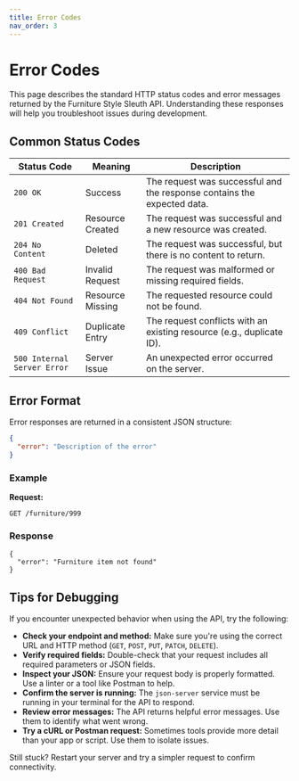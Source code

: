 ```yaml
---
title: Error Codes
nav_order: 3
---
```



# Error Codes

This page describes the standard HTTP status codes and error messages returned by the Furniture Style Sleuth API. Understanding these responses will help you troubleshoot issues during development.

## Common Status Codes

| Status Code | Meaning                | Description                                                                 |
|-------------|------------------------|-----------------------------------------------------------------------------|
| `200 OK`    | Success                | The request was successful and the response contains the expected data.    |
| `201 Created` | Resource Created     | The request was successful and a new resource was created.                 |
| `204 No Content` | Deleted           | The request was successful, but there is no content to return.            |
| `400 Bad Request` | Invalid Request  | The request was malformed or missing required fields.                      |
| `404 Not Found` | Resource Missing   | The requested resource could not be found.                                 |
| `409 Conflict` | Duplicate Entry     | The request conflicts with an existing resource (e.g., duplicate ID).      |
| `500 Internal Server Error` | Server Issue | An unexpected error occurred on the server.                          |

## Error Format

Error responses are returned in a consistent JSON structure:

```json
{
  "error": "Description of the error"
}
```

### Example

**Request:**

```http
GET /furniture/999
```

### Response 

```
{
  "error": "Furniture item not found"
}
```

## Tips for Debugging

If you encounter unexpected behavior when using the API, try the following:

- **Check your endpoint and method:** Make sure you're using the correct URL and HTTP method (`GET`, `POST`, `PUT`, `PATCH`, `DELETE`).
- **Verify required fields:** Double-check that your request includes all required parameters or JSON fields.
- **Inspect your JSON:** Ensure your request body is properly formatted. Use a linter or a tool like Postman to help.
- **Confirm the server is running:** The `json-server` service must be running in your terminal for the API to respond.
- **Review error messages:** The API returns helpful error messages. Use them to identify what went wrong.
- **Try a cURL or Postman request:** Sometimes tools provide more detail than your app or script. Use them to isolate issues.

Still stuck? Restart your server and try a simpler request to confirm connectivity.

